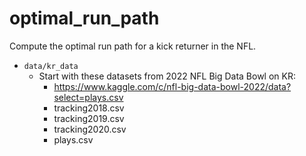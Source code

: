 # optimal_run_path

Compute the optimal run path for a kick returner in the NFL.

* `data/kr_data`
	* Start with these datasets from 2022 NFL Big Data Bowl on KR:
		* https://www.kaggle.com/c/nfl-big-data-bowl-2022/data?select=plays.csv
		* tracking2018.csv
		* tracking2019.csv
		* tracking2020.csv
		* plays.csv

